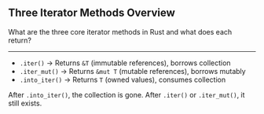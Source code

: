 ## Three Iterator Methods Overview

What are the three core iterator methods in Rust and what does each return?

---

- `.iter()` → Returns `&T` (immutable references), borrows collection
- `.iter_mut()` → Returns `&mut T` (mutable references), borrows mutably
- `.into_iter()` → Returns `T` (owned values), consumes collection

After `.into_iter()`, the collection is gone. After `.iter()` or `.iter_mut()`, it still exists.

